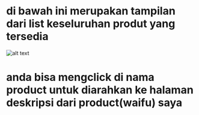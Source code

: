 # di bawah ini merupakan tampilan dari list keseluruhan produt yang tersedia
![alt text](https://github.com/ZakariaBerlam/tugasCard/blob/master/Tampilan%20Product.png)

# anda bisa mengclick di nama product untuk diarahkan ke halaman deskripsi dari product(waifu) saya
